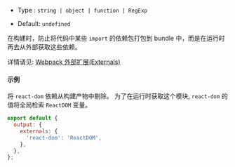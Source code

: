 - Type : `string | object | function | RegExp`

- Default: `undefined`

在构建时，防止将代码中某些 `import` 的依赖包打包到 bundle 中，而是在运行时再去从外部获取这些依赖。

详情请见: [Webpack 外部扩展(Externals)](https://webpack.docschina.org/configuration/externals/)

#### 示例

将 `react-dom` 依赖从构建产物中剔除。
为了在运行时获取这个模块, `react-dom` 的值将全局检索 `ReactDOM` 变量。

```js
export default {
  output: {
    externals: {
      'react-dom': 'ReactDOM',
    },
  },
};
```

